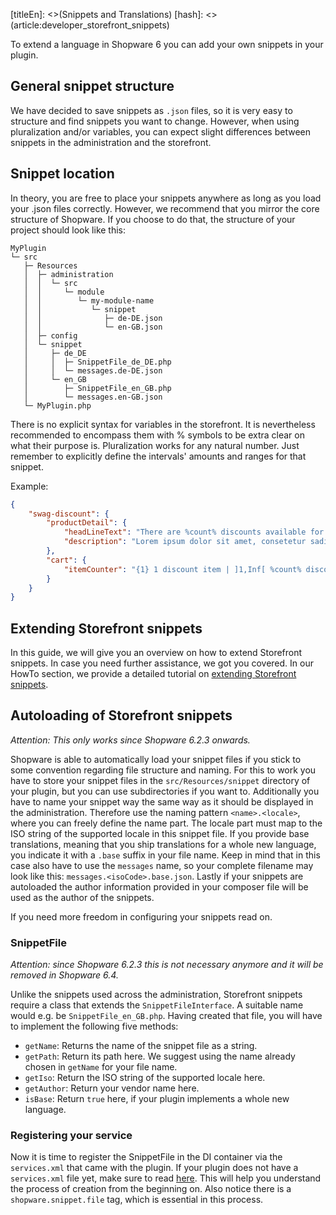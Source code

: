 [titleEn]: <>(Snippets and Translations)
[hash]: <>(article:developer_storefront_snippets)

To extend a language in Shopware 6 you can add your own snippets in your plugin.

## General snippet structure

We have decided to save snippets as `.json` files, so it is very easy to structure and find snippets you want to change. 
However, when using pluralization and/or variables, you can expect slight differences between snippets 
in the administration and the storefront.

## Snippet location

In theory, you are free to place your snippets anywhere as long as you load your .json files correctly. 
However, we recommend that you mirror the core structure of Shopware. If you choose to do that, 
the structure of your project should look like this:

```
MyPlugin
└─ src
   ├─ Resources
   │  ├─ administration
   │  │  └─ src
   │  │     └─ module
   │  │        └─ my-module-name
   │  │           └─ snippet
   │  │              ├─ de-DE.json
   │  │              └─ en-GB.json
   │  ├─ config
   │  └─ snippet
   │     ├─ de_DE
   │     │  ├─ SnippetFile_de_DE.php
   │     │  └─ messages.de-DE.json
   │     └─ en_GB
   │        ├─ SnippetFile_en_GB.php
   │        └─ messages.en-GB.json
   └─ MyPlugin.php
```

There is no explicit syntax for variables in the storefront. It is nevertheless recommended to encompass them 
with % symbols to be extra clear on what their purpose is. Pluralization works for any natural number. 
Just remember to explicitly define the intervals' amounts and ranges for that snippet.

Example:
```json
{
    "swag-discount": {
        "productDetail": {
            "headLineText": "There are %count% discounts available for %product%:",
            "description": "Lorem ipsum dolor sit amet, consetetur sadipscing elitr, sed diam ..."
        },
        "cart": {
            "itemCounter": "{1} 1 discount item | ]1,Inf[ %count% discount items",
        }
    }
}
```

## Extending Storefront snippets

In this guide, we will give you an overview on how to extend Storefront snippets. In case you need further assistance,
we got you covered. In our HowTo section, we provide a detailed tutorial on 
[extending Storefront snippets](./../../50-how-to/245-adding-snippets.md).

## Autoloading of Storefront snippets

*Attention: This only works since Shopware 6.2.3 onwards.*

Shopware is able to automatically load your snippet files if you stick to some convention regarding file structure and naming.
For this to work you have to store your snippet files in the `src/Resources/snippet` directory of your plugin, but you can use subdirectories if you want to.
Additionally you have to name your snippet way the same way as it should be displayed in the administration. Therefore use the naming pattern `<name>.<locale>`, where you can freely define the name part. 
The locale part must map to the ISO string of the supported locale in this snippet file.
If you provide base translations, meaning that you ship translations for a whole new language, you indicate it with a `.base` suffix in your file name.
Keep in mind that in this case also have to use the `messages` name, so your complete filename may look like this: `messages.<isoCode>.base.json`.
Lastly if your snippets are autoloaded the author information provided in your composer file will be used as the author of the snippets.

If you need more freedom in configuring your snippets read on.

### SnippetFile

*Attention: since Shopware 6.2.3 this is not necessary anymore and it will be removed in Shopware 6.4.*

Unlike the snippets used across the administration, Storefront snippets require a class that extends the 
`SnippetFileInterface`. A suitable name would e.g. be `SnippetFile_en_GB.php`. Having created that file, 
you will have to implement the following five methods:

- `getName`: Returns the name of the snippet file as a string. 
- `getPath`: Return its path here. We suggest using the name already chosen in `getName` for your file name.
- `getIso`: Return the ISO string of the supported locale here.  
- `getAuthor`: Return your vendor name here.
- `isBase`: Return `true` here, if your plugin implements a whole new language.

### Registering your service

Now it is time to register the SnippetFile in the DI container via the `services.xml` that came with the plugin.
If your plugin does not have a `services.xml` file yet, make sure to read 
[here](./../40-services-subscriber.md). This will help you understand the 
process of creation from the beginning on. Also notice there is a `shopware.snippet.file` tag, 
which is essential in this process.

